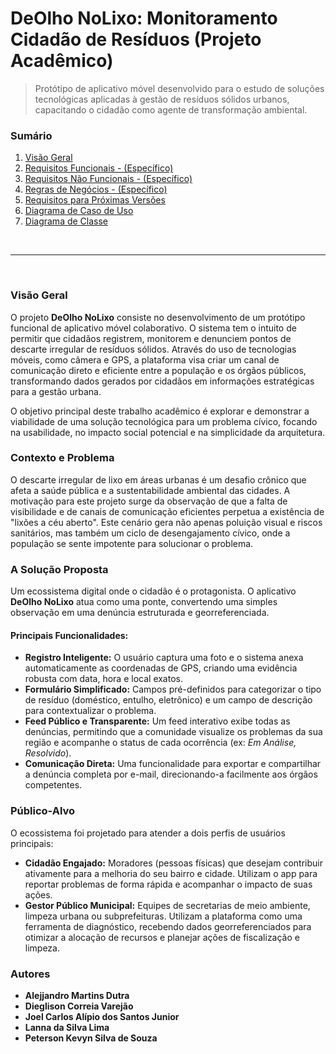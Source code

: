 # DeOlho NoLixo: Monitoramento Cidadão de Resíduos (Projeto Acadêmico)


> Protótipo de aplicativo móvel desenvolvido para o estudo de soluções tecnológicas aplicadas à gestão de resíduos sólidos urbanos, capacitando o cidadão como agente de transformação ambiental.

### **Sumário**

1. [Visão Geral](https://github.com/Alejjandromart/DeOlho-NoLixo/blob/main/Descri%C3%A7%C3%A3o%20Geral%20do%20Projeto/1%20-%20Descri%C3%A7%C3%A3o.md)
2. [Requisitos Funcionais - (Específico)](https://github.com/Alejjandromart/DeOlho-NoLixo/blob/main/Descri%C3%A7%C3%A3o%20Geral%20do%20Projeto/2%20-%20Requisitos%20Funcionais%20-%20(Espec%C3%ADfico).md)
3. [Requisitos Não Funcionais - (Específico)](https://github.com/Alejjandromart/DeOlho-NoLixo/blob/main/Descri%C3%A7%C3%A3o%20Geral%20do%20Projeto/3%20-%20Requisitos%20N%C3%A3o%20Funcionais%20-%20(Espec%C3%ADfico).md)
4. [Regras de Negócios - (Específico)](https://github.com/Alejjandromart/DeOlho-NoLixo/blob/main/Descri%C3%A7%C3%A3o%20Geral%20do%20Projeto/4%20-%20Regras%20de%20Neg%C3%B3cios%20-%20(Espec%C3%ADfico).md)
5. [Requisitos para Próximas Versões](https://github.com/Alejjandromart/DeOlho-NoLixo/blob/main/Descri%C3%A7%C3%A3o%20Geral%20do%20Projeto/5%20-%20RF%2C%20RNF%2C%20RN%20-%20Futuras.md)
6. [Diagrama de Caso de Uso](https://github.com/Alejjandromart/DeOlho-NoLixo/blob/main/Descri%C3%A7%C3%A3o%20Geral%20do%20Projeto/6%20-%20Diagrama%20de%20Caso%20de%20Uso.md)
7. [Diagrama de Classe](https://github.com/Alejjandromart/DeOlho-NoLixo/blob/main/Descri%C3%A7%C3%A3o%20Geral%20do%20Projeto/7%20-%20Diagrama%20de%20Classes.md)

<br>

---

<br>

### **Visão Geral**

O projeto **DeOlho NoLixo** consiste no desenvolvimento de um protótipo funcional de aplicativo móvel colaborativo. O sistema tem o intuito de permitir que cidadãos registrem, monitorem e denunciem pontos de descarte irregular de resíduos sólidos. Através do uso de tecnologias móveis, como câmera e GPS, a plataforma visa criar um canal de comunicação direto e eficiente entre a população e os órgãos públicos, transformando dados gerados por cidadãos em informações estratégicas para a gestão urbana.

O objetivo principal deste trabalho acadêmico é explorar e demonstrar a viabilidade de uma solução tecnológica para um problema cívico, focando na usabilidade, no impacto social potencial e na simplicidade da arquitetura.

### **Contexto e Problema**

O descarte irregular de lixo em áreas urbanas é um desafio crônico que afeta a saúde pública e a sustentabilidade ambiental das cidades. A motivação para este projeto surge da observação de que a falta de visibilidade e de canais de comunicação eficientes perpetua a existência de "lixões a céu aberto". Este cenário gera não apenas poluição visual e riscos sanitários, mas também um ciclo de desengajamento cívico, onde a população se sente impotente para solucionar o problema.

### **A Solução Proposta**

Um ecossistema digital onde o cidadão é o protagonista. O aplicativo **DeOlho NoLixo** atua como uma ponte, convertendo uma simples observação em uma denúncia estruturada e georreferenciada.

#### **Principais Funcionalidades:**

- **Registro Inteligente:** O usuário captura uma foto e o sistema anexa automaticamente as coordenadas de GPS, criando uma evidência robusta com data, hora e local exatos.
- **Formulário Simplificado:** Campos pré-definidos para categorizar o tipo de resíduo (doméstico, entulho, eletrônico) e um campo de descrição para contextualizar o problema.
- **Feed Público e Transparente:** Um feed interativo exibe todas as denúncias, permitindo que a comunidade visualize os problemas da sua região e acompanhe o status de cada ocorrência (ex: _Em Análise, Resolvido_).
- **Comunicação Direta:** Uma funcionalidade para exportar e compartilhar a denúncia completa por e-mail, direcionando-a facilmente aos órgãos competentes.

### **Público-Alvo**

O ecossistema foi projetado para atender a dois perfis de usuários principais:

- **Cidadão Engajado:** Moradores (pessoas físicas) que desejam contribuir ativamente para a melhoria do seu bairro e cidade. Utilizam o app para reportar problemas de forma rápida e acompanhar o impacto de suas ações.
- **Gestor Público Municipal:** Equipes de secretarias de meio ambiente, limpeza urbana ou subprefeituras. Utilizam a plataforma como uma ferramenta de diagnóstico, recebendo dados georreferenciados para otimizar a alocação de recursos e planejar ações de fiscalização e limpeza.

### **Autores**

- **Alejjandro Martins Dutra**
- **Dieglison Correia Varejão**
- **Joel Carlos Alípio dos Santos Junior**
- **Lanna da Silva Lima**
- **Peterson Kevyn Silva de Souza**



